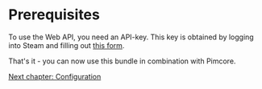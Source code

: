 # Prerequisites
To use the Web API, you need an API-key. This key is obtained by logging into Steam and filling out [this form](https://steamcommunity.com/dev/apikey).

That's it - you can now use this bundle in combination with Pimcore.

[Next chapter: Configuration](/documentation/19_configuration.md)